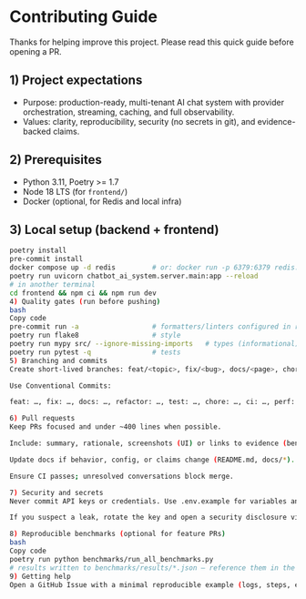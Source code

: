 # Contributing Guide

Thanks for helping improve this project. Please read this quick guide before opening a PR.

## 1) Project expectations
- Purpose: production-ready, multi-tenant AI chat system with provider orchestration, streaming, caching, and full observability.
- Values: clarity, reproducibility, security (no secrets in git), and evidence-backed claims.

## 2) Prerequisites
- Python 3.11, Poetry >= 1.7
- Node 18 LTS (for `frontend/`)
- Docker (optional, for Redis and local infra)

## 3) Local setup (backend + frontend)
```bash
poetry install
pre-commit install
docker compose up -d redis         # or: docker run -p 6379:6379 redis:7-alpine
poetry run uvicorn chatbot_ai_system.server.main:app --reload
# in another terminal
cd frontend && npm ci && npm run dev
4) Quality gates (run before pushing)
bash
Copy code
pre-commit run -a                  # formatters/linters configured in repo
poetry run flake8                  # style
poetry run mypy src/ --ignore-missing-imports   # types (informational)
poetry run pytest -q               # tests
5) Branching and commits
Create short-lived branches: feat/<topic>, fix/<bug>, docs/<page>, chore/<task>.

Use Conventional Commits:

feat: …, fix: …, docs: …, refactor: …, test: …, chore: …, ci: …, perf: ….

6) Pull requests
Keep PRs focused and under ~400 lines when possible.

Include: summary, rationale, screenshots (UI) or links to evidence (benchmarks/results JSON).

Update docs if behavior, config, or claims change (README.md, docs/*).

Ensure CI passes; unresolved conversations block merge.

7) Security and secrets
Never commit API keys or credentials. Use .env.example for variables and GitHub Actions secrets for CI.

If you suspect a leak, rotate the key and open a security disclosure via a private issue.

8) Reproducible benchmarks (optional for feature PRs)
bash
Copy code
poetry run python benchmarks/run_all_benchmarks.py
# results written to benchmarks/results/*.json – reference them in the PR
9) Getting help
Open a GitHub Issue with a minimal reproducible example (logs, steps, expected vs actual).
